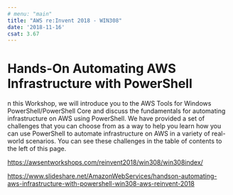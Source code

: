 ```yaml
---
# menu: "main"
title: "AWS re:Invent 2018 - WIN308"
date: '2018-11-16'
csat: 3.67
---
```

# Hands-On Automating AWS Infrastructure with PowerShell

n this Workshop, we will introduce you to the AWS Tools for Windows PowerShell/PowerShell Core and discuss the fundamentals for automating infrastructure on AWS using PowerShell. We have provided a set of challenges that you can choose from as a way to help you learn how you can use PowerShell to automate infrastructure on AWS in a variety of real-world scenarios. You can see these challenges in the table of contents to the left of this page.

https://awsentworkshops.com/reinvent2018/win308/win308index/

https://www.slideshare.net/AmazonWebServices/handson-automating-aws-infrastructure-with-powershell-win308-aws-reinvent-2018